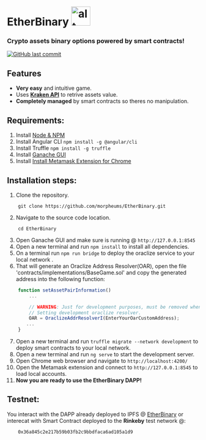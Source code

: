 # EtherBinary <img src="https://github.com/morpheums/EtherBinary/blob/master/EtherBinary/src/assets/images/EtherBinary.png?raw=true" alt="alt text" width="50px">

### Crypto assets binary options powered by smart contracts!
[![GitHub last commit](https://img.shields.io/github/last-commit/morpheums/EtherBinary.svg?style=plastic)]()

## Features
- **Very easy** and intuitive game.
- Uses **[Kraken API](https://www.kraken.com/help/api)** to retrive assets value.
- **Completely managed**  by smart contracts so theres no manipulation.


## Requirements:
1. Install [Node & NPM](https://nodejs.org/en/)
2. Install Angular CLI `npm install -g @angular/cli`
3. Install Truffle `npm install -g truffle`
4. Install [Ganache GUI](https://github.com/trufflesuite/ganache/releases)
5. Install [Install Metamask Extension for Chrome](https://metamask.io/)

## Installation steps:

1. Clone the repository.

```code
    git clone https://github.com/morpheums/EtherBinary.git
```
2. Navigate to the source code location.
```code 
    cd EtherBinary
```
3. Open Ganache GUI and make sure is running @ `http://127.0.0.1:8545`
4. Open a new terminal and run `npm install` to install all dependencies.
5. On a terminal run `npm run bridge` to deploy the oraclize service to your local network .
6. That will generate an Oraclize Address Resolver(OAR), open the file 'contracts/implementations/BaseGame.sol' and copy the generated address into the following function:

```js
    function setAssetPairInformation()
        ...

        // WARNING: Just for development purposes, must be removed when deploying to production/testnet.
        // Setting development oraclize resolver.
        OAR = OraclizeAddrResolverI(EnterYourOarCustomAddress);
       ...
    }
```

7. Open a new terminal and run `truffle migrate --network development` to deploy smart contracts to your local network.
8. Open a new terminal and run `ng serve` to start the development server.
9. Open Chrome web browser and navigate to `http://localhost:4200/`
10. Open the Metamask extension and connect to `http://127.0.0.1:8545` to load local accounts.
11. **Now you are ready to use the EtherBinary DAPP!**

## Testnet:

You interact with the DAPP already deployed to IPFS @ [EtherBinary](https://gateway.ipfs.io/ipns/QmVwxQjxEU3KYmadchCzUq2vP3Mr9MmXudgMeMzXKCEJ4J/) or interecat with Smart Contract deployed to the **Rinkeby** test network @:
```code
    0x36a845c2e217b59b03fb2c9bbdfaca6ad105a1d9
```


